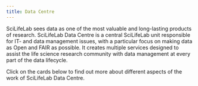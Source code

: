 ```yaml
---
title: Data Centre
---
```


SciLifeLab sees data as one of the most valuable and long-lasting products of research. SciLifeLab Data Centre is a central SciLifeLab unit responsible for IT- and data management issues, with a particular focus on making data as Open and FAIR as possible. It creates multiple services designed to assist the life science research community with data management at every part of the data lifecycle.

Click on the cards below to find out more about different aspects of the work of SciLifeLab Data Centre.
